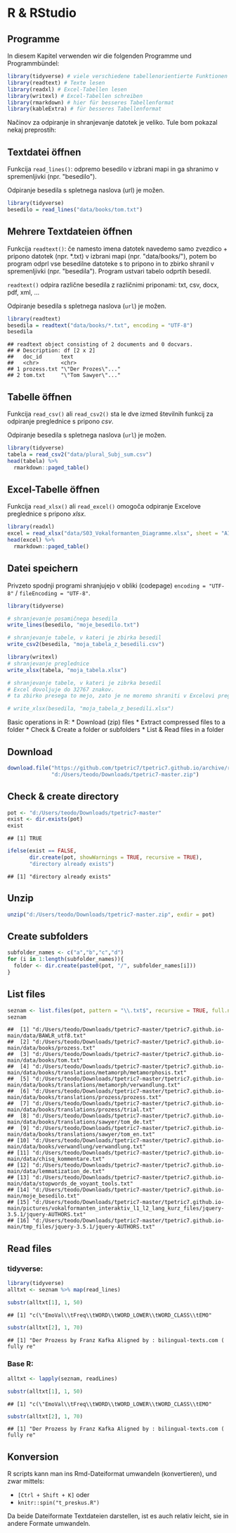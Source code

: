 # R & RStudio

## Programme

In diesem Kapitel verwenden wir die folgenden Programme und Programmbündel:


```r
library(tidyverse) # viele verschiedene tabellenorientierte Funktionen
library(readtext) # Texte lesen
library(readxl) # Excel-Tabellen lesen
library(writexl) # Excel-Tabellen schreiben
library(rmarkdown) # hier für besseres Tabellenformat
library(kableExtra) # für besseres Tabellenformat 
```

Načinov za odpiranje in shranjevanje datotek je veliko. Tule bom pokazal nekaj preprostih:

## Textdatei öffnen

Funkcija `read_lines()`: odpremo besedilo v izbrani mapi in ga shranimo v spremenljivki (npr. "besedilo").

Odpiranje besedila s spletnega naslova (url) je možen.


```r
library(tidyverse)
besedilo = read_lines("data/books/tom.txt")
```

## Mehrere Textdateien öffnen

Funkcija `readtext()`: če namesto imena datotek navedemo samo zvezdico + pripono datotek (npr. \*.txt) v izbrani mapi (npr. "data/books/"), potem bo program odprl vse besedilne datoteke s to pripono in to zbirko shranil v spremenljivki (npr. "besedila"). Program ustvari tabelo odprtih besedil.

`readtext()` odpira različne besedila z različnimi priponami: txt, csv, docx, pdf, xml, ...

Odpiranje besedila s spletnega naslova (`url`) je možen.


```r
library(readtext)
besedila = readtext("data/books/*.txt", encoding = "UTF-8")
besedila
```

```
## readtext object consisting of 2 documents and 0 docvars.
## # Description: df [2 x 2]
##   doc_id      text               
##   <chr>       <chr>              
## 1 prozess.txt "\"Der Prozes\"..."
## 2 tom.txt     "\"Tom Sawyer\"..."
```

## Tabelle öffnen

Funkcija `read_csv()` ali `read_csv2()` sta le dve izmed številnih funkcij za odpiranje preglednice s pripono *csv*.

Odpiranje besedila s spletnega naslova (`url`) je možen.


```r
library(tidyverse)
tabela = read_csv2("data/plural_Subj_sum.csv")
head(tabela) %>% 
  rmarkdown::paged_table()
```

<div data-pagedtable="false">
  <script data-pagedtable-source type="application/json">
{"columns":[{"label":["SubjID"],"name":[1],"type":["dbl"],"align":["right"]},{"label":["WordType"],"name":[2],"type":["chr"],"align":["left"]},{"label":["Genus"],"name":[3],"type":["chr"],"align":["left"]},{"label":["Sigstark"],"name":[4],"type":["dbl"],"align":["right"]},{"label":["En"],"name":[5],"type":["dbl"],"align":["right"]},{"label":["E"],"name":[6],"type":["dbl"],"align":["right"]},{"label":["Er"],"name":[7],"type":["dbl"],"align":["right"]},{"label":["S"],"name":[8],"type":["dbl"],"align":["right"]},{"label":["Z"],"name":[9],"type":["dbl"],"align":["right"]}],"data":[{"1":"1","2":"NoRhyme","3":"Fem","4":"4.983333","5":"8","6":"4","7":"0","8":"0","9":"0"},{"1":"1","2":"NoRhyme","3":"Masc","4":"4.600000","5":"6","6":"6","7":"0","8":"0","9":"0"},{"1":"1","2":"NoRhyme","3":"Neut","4":"5.366667","5":"10","6":"2","7":"0","8":"0","9":"0"},{"1":"1","2":"Rhyme","3":"Fem","4":"3.836667","5":"3","6":"8","7":"0","8":"0","9":"1"},{"1":"1","2":"Rhyme","3":"Masc","4":"4.153333","5":"5","6":"5","7":"1","8":"0","9":"1"},{"1":"1","2":"Rhyme","3":"Neut","4":"3.784167","5":"3","6":"7","7":"1","8":"0","9":"1"}],"options":{"columns":{"min":{},"max":[10]},"rows":{"min":[10],"max":[10]},"pages":{}}}
  </script>
</div>

## Excel-Tabelle öffnen

Funkcija `read_xlsx()` ali `read_excel()` omogoča odpiranje Excelove preglednice s pripono *xlsx*.


```r
library(readxl)
excel = read_xlsx("data/S03_Vokalformanten_Diagramme.xlsx", sheet = "A1-4_alle")
head(excel) %>% 
  rmarkdown::paged_table()
```

<div data-pagedtable="false">
  <script data-pagedtable-source type="application/json">
{"columns":[{"label":["Studierende"],"name":[1],"type":["chr"],"align":["left"]},{"label":["Phrase"],"name":[2],"type":["chr"],"align":["left"]},{"label":["Wort"],"name":[3],"type":["chr"],"align":["left"]},{"label":["Vokal"],"name":[4],"type":["chr"],"align":["left"]},{"label":["Vowel"],"name":[5],"type":["chr"],"align":["left"]},{"label":["Dauer"],"name":[6],"type":["dbl"],"align":["right"]},{"label":["Länge"],"name":[7],"type":["chr"],"align":["left"]},{"label":["F1"],"name":[8],"type":["dbl"],"align":["right"]},{"label":["F2"],"name":[9],"type":["dbl"],"align":["right"]},{"label":["Sprecherin"],"name":[10],"type":["chr"],"align":["left"]},{"label":["L1_L2"],"name":[11],"type":["chr"],"align":["left"]}],"data":[{"1":"Monika","2":"Phrase 001","3":"bieten","4":"i:","5":"ii","6":"155","7":"lang","8":"296","9":"2750","10":"Deutsche","11":"L1"},{"1":"Metka","2":"Phrase 001","3":"bieten","4":"i:","5":"ii","6":"154","7":"lang","8":"269","9":"2752","10":"Deutsche","11":"L1"},{"1":"Adelina","2":"Phrase 001","3":"bieten","4":"i:","5":"ii","6":"155","7":"lang","8":"273","9":"2750","10":"Deutsche","11":"L1"},{"1":"Jasmina","2":"Phrase 001","3":"bieten","4":"i:","5":"ii","6":"152","7":"lang","8":"270","9":"2767","10":"Deutsche","11":"L1"},{"1":"Donna","2":"Phrase 001","3":"bieten","4":"i:","5":"ii","6":"66","7":"lang","8":"492","9":"2312","10":"Deutsche","11":"L1"},{"1":"Mateja","2":"Phrase 001","3":"bieten","4":"i:","5":"ii","6":"53","7":"lang","8":"1678","9":"2665","10":"Deutsche","11":"L1"}],"options":{"columns":{"min":{},"max":[10]},"rows":{"min":[10],"max":[10]},"pages":{}}}
  </script>
</div>

## Datei speichern

Privzeto spodnji programi shranjujejo v obliki (codepage) `encoding = "UTF-8"` / `fileEncoding = "UTF-8"`.


```r
library(tidyverse)

# shranjevanje posamičnega besedila
write_lines(besedilo, "moje_besedilo.txt")

# shranjevanje tabele, v kateri je zbirka besedil
write_csv2(besedila, "moja_tabela_z_besedili.csv")

library(writexl)
# shranjevanje preglednice
write_xlsx(tabela, "moja_tabela.xlsx")

# shranjevanje tabele, v kateri je zibrka besedil
# Excel dovoljuje do 32767 znakov.
# ta zbirko presega to mejo, zato je ne moremo shraniti v Excelovi preglednici

# write_xlsx(besedila, "moja_tabela_z_besedili.xlsx")
```

Basic operations in R: \* Download (zip) files \* Extract compressed files to a folder \* Check & Create a folder or subfolders \* List & Read files in a folder

## Download


```r
download.file("https://github.com/tpetric7/tpetric7.github.io/archive/refs/heads/main.zip",
              "d:/Users/teodo/Downloads/tpetric7-master.zip")
```

## Check & create directory


```r
pot <- "d:/Users/teodo/Downloads/tpetric7-master"
exist <- dir.exists(pot)
exist
```

```
## [1] TRUE
```


```r
ifelse(exist == FALSE, 
       dir.create(pot, showWarnings = TRUE, recursive = TRUE), 
       "directory already exists")
```

```
## [1] "directory already exists"
```

## Unzip


```r
unzip("d:/Users/teodo/Downloads/tpetric7-master.zip", exdir = pot)
```

## Create subfolders


```r
subfolder_names <- c("a","b","c","d") 
for (i in 1:length(subfolder_names)){
  folder <- dir.create(paste0(pot, "/", subfolder_names[i]))
}
```

## List files


```r
seznam <- list.files(pot, pattern = "\\.txt$", recursive = TRUE, full.names = TRUE)
seznam
```

```
##  [1] "d:/Users/teodo/Downloads/tpetric7-master/tpetric7.github.io-main/data/BAWLR_utf8.txt"                                                                     
##  [2] "d:/Users/teodo/Downloads/tpetric7-master/tpetric7.github.io-main/data/books/prozess.txt"                                                                  
##  [3] "d:/Users/teodo/Downloads/tpetric7-master/tpetric7.github.io-main/data/books/tom.txt"                                                                      
##  [4] "d:/Users/teodo/Downloads/tpetric7-master/tpetric7.github.io-main/data/books/translations/metamorph/metamorphosis.txt"                                     
##  [5] "d:/Users/teodo/Downloads/tpetric7-master/tpetric7.github.io-main/data/books/translations/metamorph/verwandlung.txt"                                       
##  [6] "d:/Users/teodo/Downloads/tpetric7-master/tpetric7.github.io-main/data/books/translations/prozess/prozess.txt"                                             
##  [7] "d:/Users/teodo/Downloads/tpetric7-master/tpetric7.github.io-main/data/books/translations/prozess/trial.txt"                                               
##  [8] "d:/Users/teodo/Downloads/tpetric7-master/tpetric7.github.io-main/data/books/translations/sawyer/tom_de.txt"                                               
##  [9] "d:/Users/teodo/Downloads/tpetric7-master/tpetric7.github.io-main/data/books/translations/sawyer/tom_en.txt"                                               
## [10] "d:/Users/teodo/Downloads/tpetric7-master/tpetric7.github.io-main/data/books/verwandlung/verwandlung.txt"                                                  
## [11] "d:/Users/teodo/Downloads/tpetric7-master/tpetric7.github.io-main/data/chisq_kommentare.txt"                                                               
## [12] "d:/Users/teodo/Downloads/tpetric7-master/tpetric7.github.io-main/data/lemmatization_de.txt"                                                               
## [13] "d:/Users/teodo/Downloads/tpetric7-master/tpetric7.github.io-main/data/stopwords_de_voyant_tools.txt"                                                      
## [14] "d:/Users/teodo/Downloads/tpetric7-master/tpetric7.github.io-main/moje_besedilo.txt"                                                                       
## [15] "d:/Users/teodo/Downloads/tpetric7-master/tpetric7.github.io-main/pictures/vokalformanten_interaktiv_l1_l2_lang_kurz_files/jquery-3.5.1/jquery-AUTHORS.txt"
## [16] "d:/Users/teodo/Downloads/tpetric7-master/tpetric7.github.io-main/tmp_files/jquery-3.5.1/jquery-AUTHORS.txt"
```

## Read files

### tidyverse:


```r
library(tidyverse)
alltxt <- seznam %>% map(read_lines)

substr(alltxt[1], 1, 50)
```

```
## [1] "c(\"EmoVal\\tFreq\\tWORD\\tWORD_LOWER\\tWORD_CLASS\\tEMO"
```

```r
substr(alltxt[2], 1, 70)
```

```
## [1] "Der Prozess by Franz Kafka Aligned by : bilingual-texts.com ( fully re"
```

### Base R:


```r
alltxt <- lapply(seznam, readLines)

substr(alltxt[1], 1, 50)
```

```
## [1] "c(\"EmoVal\\tFreq\\tWORD\\tWORD_LOWER\\tWORD_CLASS\\tEMO"
```

```r
substr(alltxt[2], 1, 70)
```

```
## [1] "Der Prozess by Franz Kafka Aligned by : bilingual-texts.com ( fully re"
```

## Konversion

R scripts kann man ins Rmd-Dateiformat umwandeln (konvertieren), und zwar mittels:

-   `[Ctrl + Shift + K]` oder
-   `knitr::spin("t_preskus.R")`

Da beide Dateiformate Textdateien darstellen, ist es auch relativ leicht, sie in andere Formate umwandeln.
